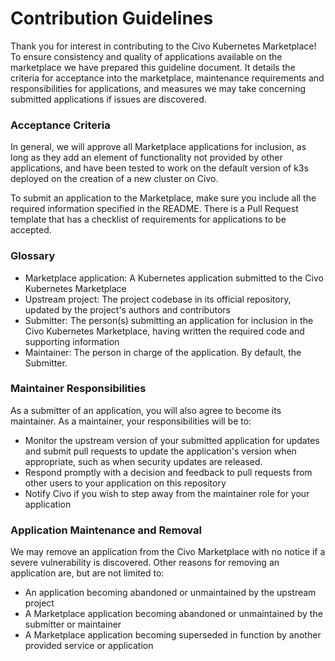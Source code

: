 # Contribution Guidelines

Thank you for interest in contributing to the Civo Kubernetes Marketplace! To ensure consistency and quality of applications available on the marketplace we have prepared this guideline document. It details the criteria for acceptance into the marketplace, maintenance requirements and responsibilities for applications, and measures we may take concerning submitted applications if issues are discovered.

### Acceptance Criteria

In general, we will approve all Marketplace applications for inclusion, as long as they add an element of functionality not provided by other applications, and have been tested to work on the default version of k3s deployed on the creation of a new cluster on Civo.

To submit an application to the Marketplace, make sure you include all the required information specified in the README. There is a Pull Request template that has a checklist of requirements for applications to be accepted.

### Glossary

- Marketplace application: A Kubernetes application submitted to the Civo Kubernetes Marketplace
- Upstream project: The project codebase in its official repository, updated by the project's authors and contributors
- Submitter: The person(s) submitting an application for inclusion in the Civo Kubernetes Marketplace, having written the required code and supporting information
- Maintainer: The person in charge of the application. By default, the Submitter.

### Maintainer Responsibilities

As a submitter of an application, you will also agree to become its maintainer. As a maintainer, your responsibilities will be to:
- Monitor the upstream version of your submitted application for updates and submit pull requests to update the application's version when appropriate, such as when security updates are released.
- Respond promptly with a decision and feedback to pull requests from other users to your application on this repository
- Notify Civo if you wish to step away from the maintainer role for your application

### Application Maintenance and Removal

We may remove an application from the Civo Marketplace with no notice if a severe vulnerability is discovered. Other reasons for removing an application are, but are not limited to:
- An application becoming abandoned or unmaintained by the upstream project
- A Marketplace application becoming abandoned or unmaintained by the submitter or maintainer
- A Marketplace application becoming superseded in function by another provided service or application
